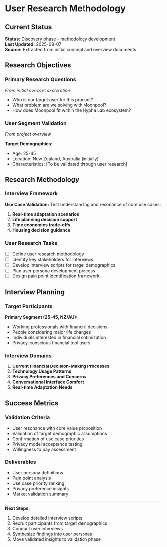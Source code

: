 # User Research Methodology

## Current Status
**Status:** Discovery phase - methodology development  
**Last Updated:** 2025-08-07  
**Source:** Extracted from initial concept and overview documents

## Research Objectives

### Primary Research Questions
*From initial concept exploration*

- Who is our target user for this product?
- What problem are we solving with Moonpool?
- How does Moonpool fit within the Hypha Lab ecosystem?

### User Segment Validation
*From project overview*

**Target Demographics:**
- Age: 25-45
- Location: New Zealand, Australia (initially)  
- Characteristics: [To be validated through user research]

## Research Methodology

### Interview Framework

**Use Case Validation:**
Test understanding and resonance of core use cases:
1. **Real-time adaptation scenarios**
2. **Life planning decision support** 
3. **Time economics trade-offs**
4. **Housing decision guidance**

### User Research Tasks

- [ ] Define user research methodology
- [ ] Identify key stakeholders for interviews
- [ ] Develop interview scripts for target demographics
- [ ] Plan user persona development process
- [ ] Design pain point identification framework

## Interview Planning

### Target Participants
**Primary Segment (25-45, NZ/AU):**
- Working professionals with financial decisions
- People considering major life changes
- Individuals interested in financial optimization
- Privacy-conscious financial tool users

### Interview Domains
1. **Current Financial Decision-Making Processes**
2. **Technology Usage Patterns** 
3. **Privacy Preferences and Concerns**
4. **Conversational Interface Comfort**
5. **Real-time Adaptation Needs**

## Success Metrics

### Validation Criteria
- User resonance with core value proposition
- Validation of target demographic assumptions
- Confirmation of use case priorities
- Privacy model acceptance testing
- Willingness to pay assessment

### Deliverables
- User persona definitions
- Pain point analysis
- Use case priority ranking
- Privacy preference insights
- Market validation summary

---

**Next Steps:**
1. Develop detailed interview scripts
2. Recruit participants from target demographics
3. Conduct user interviews
4. Synthesize findings into user personas
5. Move validated insights to validation phase